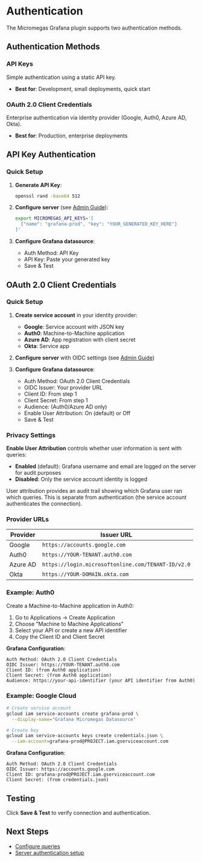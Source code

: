 # Authentication

The Micromegas Grafana plugin supports two authentication methods.

## Authentication Methods

### API Keys

Simple authentication using a static API key.

- **Best for**: Development, small deployments, quick start

### OAuth 2.0 Client Credentials

Enterprise authentication via identity provider (Google, Auth0, Azure AD, Okta).

- **Best for**: Production, enterprise deployments

## API Key Authentication

### Quick Setup

1. **Generate API Key**:
   ```bash
   openssl rand -base64 512
   ```

2. **Configure server** (see [Admin Guide](../admin/authentication.md)):
   ```bash
   export MICROMEGAS_API_KEYS='[
     {"name": "grafana-prod", "key": "YOUR_GENERATED_KEY_HERE"}
   ]'
   ```

3. **Configure Grafana datasource**:
   - Auth Method: API Key
   - API Key: Paste your generated key
   - Save & Test

## OAuth 2.0 Client Credentials

### Quick Setup

1. **Create service account** in your identity provider:
   - **Google**: Service account with JSON key
   - **Auth0**: Machine-to-Machine application
   - **Azure AD**: App registration with client secret
   - **Okta**: Service app

2. **Configure server** with OIDC settings (see [Admin Guide](../admin/authentication.md))

3. **Configure Grafana datasource**:
   - Auth Method: OAuth 2.0 Client Credentials
   - OIDC Issuer: Your provider URL
   - Client ID: From step 1
   - Client Secret: From step 1
   - Audience: (Auth0/Azure AD only)
   - Enable User Attribution: On (default) or Off
   - Save & Test

### Privacy Settings

**Enable User Attribution** controls whether user information is sent with queries:

- **Enabled** (default): Grafana username and email are logged on the server for audit purposes
- **Disabled**: Only the service account identity is logged

User attribution provides an audit trail showing which Grafana user ran which queries. This is separate from authentication (the service account authenticates the connection).

### Provider URLs

| Provider | Issuer URL |
|----------|------------|
| Google | `https://accounts.google.com` |
| Auth0 | `https://YOUR-TENANT.auth0.com` |
| Azure AD | `https://login.microsoftonline.com/TENANT-ID/v2.0` |
| Okta | `https://YOUR-DOMAIN.okta.com` |

### Example: Auth0

Create a Machine-to-Machine application in Auth0:

1. Go to Applications → Create Application
2. Choose "Machine to Machine Applications"
3. Select your API or create a new API identifier
4. Copy the Client ID and Client Secret

**Grafana Configuration**:
```
Auth Method: OAuth 2.0 Client Credentials
OIDC Issuer: https://YOUR-TENANT.auth0.com
Client ID: (from Auth0 application)
Client Secret: (from Auth0 application)
Audience: https://your-api-identifier (your API identifier from Auth0)
```

### Example: Google Cloud

```bash
# Create service account
gcloud iam service-accounts create grafana-prod \
  --display-name="Grafana Micromegas Datasource"

# Create key
gcloud iam service-accounts keys create credentials.json \
  --iam-account=grafana-prod@PROJECT.iam.gserviceaccount.com
```

**Grafana Configuration**:
```
Auth Method: OAuth 2.0 Client Credentials
OIDC Issuer: https://accounts.google.com
Client ID: grafana-prod@PROJECT.iam.gserviceaccount.com
Client Secret: (from credentials.json)
```

## Testing

Click **Save & Test** to verify connection and authentication.

## Next Steps

- [Configure queries](usage.md)
- [Server authentication setup](../admin/authentication.md)
